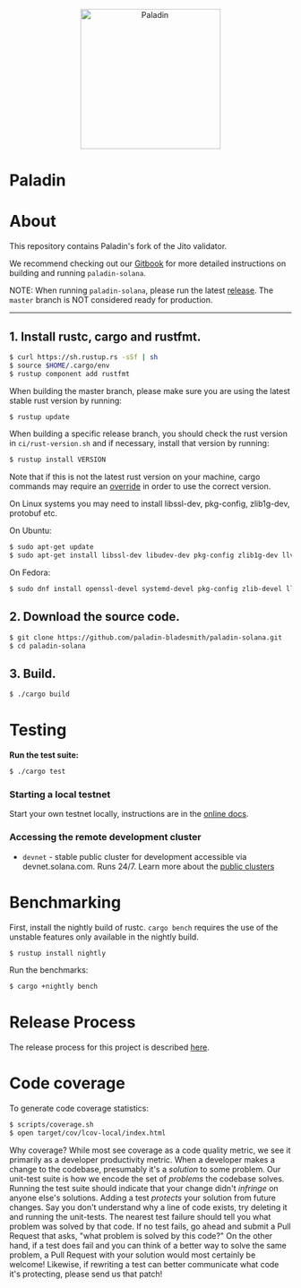 <p align="center">
  <a href="https://paladin.one">
    <img alt="Paladin" src="https://pbs.twimg.com/profile_images/1868483503857512448/yxMVc1u4_400x400.jpg" width="250" />
  </a>
</p>

# Paladin

# About

This repository contains Paladin's fork of the Jito validator.

We recommend checking out our [Gitbook](https://paladin-3.gitbook.io/paladin-or-p3-docs) for
more detailed instructions on building and running `paladin-solana`.

NOTE: When running `paladin-solana`, please run the latest [release](https://github.com/paladin-bladesmith/paladin-solana/releases). The `master` branch is NOT considered ready for production.

---

## **1. Install rustc, cargo and rustfmt.**

```bash
$ curl https://sh.rustup.rs -sSf | sh
$ source $HOME/.cargo/env
$ rustup component add rustfmt
```

When building the master branch, please make sure you are using the latest stable rust version by running:

```bash
$ rustup update
```

When building a specific release branch, you should check the rust version in `ci/rust-version.sh` and if necessary,
install that version by running:

```bash
$ rustup install VERSION
```

Note that if this is not the latest rust version on your machine, cargo commands may require
an [override](https://rust-lang.github.io/rustup/overrides.html) in order to use the correct version.

On Linux systems you may need to install libssl-dev, pkg-config, zlib1g-dev, protobuf etc.

On Ubuntu:

```bash
$ sudo apt-get update
$ sudo apt-get install libssl-dev libudev-dev pkg-config zlib1g-dev llvm clang cmake make libprotobuf-dev protobuf-compiler
```

On Fedora:

```bash
$ sudo dnf install openssl-devel systemd-devel pkg-config zlib-devel llvm clang cmake make protobuf-devel protobuf-compiler perl-core
```

## **2. Download the source code.**

```bash
$ git clone https://github.com/paladin-bladesmith/paladin-solana.git
$ cd paladin-solana
```

## **3. Build.**

```bash
$ ./cargo build
```

# Testing

**Run the test suite:**

```bash
$ ./cargo test
```

### Starting a local testnet

Start your own testnet locally, instructions are in the [online docs](https://docs.solanalabs.com/clusters/benchmark).

### Accessing the remote development cluster

* `devnet` - stable public cluster for development accessible via
  devnet.solana.com. Runs 24/7. Learn more about the [public clusters](https://docs.solanalabs.com/clusters)

# Benchmarking

First, install the nightly build of rustc. `cargo bench` requires the use of the
unstable features only available in the nightly build.

```bash
$ rustup install nightly
```

Run the benchmarks:

```bash
$ cargo +nightly bench
```

# Release Process

The release process for this project is described [here](RELEASE.md).

# Code coverage

To generate code coverage statistics:

```bash
$ scripts/coverage.sh
$ open target/cov/lcov-local/index.html
```

Why coverage? While most see coverage as a code quality metric, we see it primarily as a developer
productivity metric. When a developer makes a change to the codebase, presumably it's a *solution* to
some problem. Our unit-test suite is how we encode the set of *problems* the codebase solves. Running
the test suite should indicate that your change didn't *infringe* on anyone else's solutions. Adding a
test *protects* your solution from future changes. Say you don't understand why a line of code exists,
try deleting it and running the unit-tests. The nearest test failure should tell you what problem
was solved by that code. If no test fails, go ahead and submit a Pull Request that asks, "what
problem is solved by this code?" On the other hand, if a test does fail and you can think of a
better way to solve the same problem, a Pull Request with your solution would most certainly be
welcome! Likewise, if rewriting a test can better communicate what code it's protecting, please
send us that patch!
